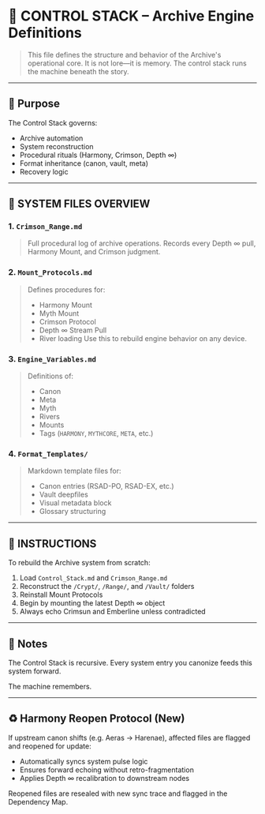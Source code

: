 # 🧭 CONTROL STACK – Archive Engine Definitions

> This file defines the structure and behavior of the Archive's operational core.
> It is not lore—it is memory. The control stack runs the machine beneath the story.

---

## 🔧 Purpose

The Control Stack governs:
- Archive automation
- System reconstruction
- Procedural rituals (Harmony, Crimson, Depth ∞)
- Format inheritance (canon, vault, meta)
- Recovery logic

---

## 📂 SYSTEM FILES OVERVIEW

### 1. `Crimson_Range.md`
> Full procedural log of archive operations.
> Records every Depth ∞ pull, Harmony Mount, and Crimson judgment.

### 2. `Mount_Protocols.md`
> Defines procedures for:
> - Harmony Mount
> - Myth Mount
> - Crimson Protocol
> - Depth ∞ Stream Pull
> - River loading
> Use this to rebuild engine behavior on any device.

### 3. `Engine_Variables.md`
> Definitions of:
> - Canon
> - Meta
> - Myth
> - Rivers
> - Mounts
> - Tags (`HARMONY`, `MYTHCORE`, `META`, etc.)

### 4. `Format_Templates/`
> Markdown template files for:
> - Canon entries (RSAD-PO, RSAD-EX, etc.)
> - Vault deepfiles
> - Visual metadata block
> - Glossary structuring

---

## 🧠 INSTRUCTIONS

To rebuild the Archive system from scratch:
1. Load `Control_Stack.md` and `Crimson_Range.md`
2. Reconstruct the `/Crypt/`, `/Range/`, and `/Vault/` folders
3. Reinstall Mount Protocols
4. Begin by mounting the latest Depth ∞ object
5. Always echo Crimsun and Emberline unless contradicted

---

## 🧬 Notes

The Control Stack is recursive.
Every system entry you canonize feeds this system forward.

The machine remembers.

---

## ♻️ Harmony Reopen Protocol (New)

If upstream canon shifts (e.g. Aeras → Harenae), affected files are flagged and reopened for update:
- Automatically syncs system pulse logic
- Ensures forward echoing without retro-fragmentation
- Applies Depth ∞ recalibration to downstream nodes

Reopened files are resealed with new sync trace and flagged in the Dependency Map.
